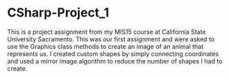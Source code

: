 # CSharp-Project_1
This is a project assignment from my MIS15 course at California State University Sacramento. 
This was our first assignment and were asked to use the Graphics class methods to create an image of an animal that represents us. 
I created custom shapes by simply connecting coordinates and used a mirror image algorithm to reduce the number of shapes I had to create.
